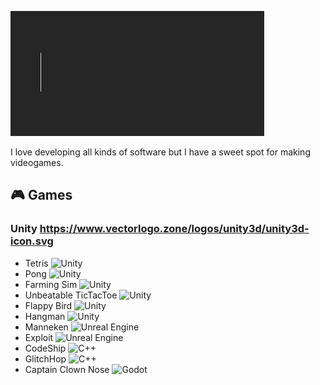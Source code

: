 ![Welcome](./Assets/Welcome.gif)

I love developing all kinds of software but I have a sweet spot for making videogames.

## 🎮 Games
### Unity https://www.vectorlogo.zone/logos/unity3d/unity3d-icon.svg
- Tetris ![Unity]()
- Pong ![Unity](https://img.shields.io/badge/-Unity-grey?logo=unity)
- Farming Sim ![Unity](https://img.shields.io/badge/-Unity-grey?logo=unity)
- Unbeatable TicTacToe ![Unity](https://img.shields.io/badge/-Unity-grey?logo=unity)
- Flappy Bird ![Unity](https://img.shields.io/badge/-Unity-grey?logo=unity)
- Hangman ![Unity](https://img.shields.io/badge/-Unity-grey?logo=unity)
- Manneken ![Unreal Engine](https://img.shields.io/badge/-Unreal%20Engine-grey?logo=unreal-engine)
- Exploit ![Unreal Engine](https://img.shields.io/badge/-Unreal%20Engine-grey?logo=unreal-engine)
- CodeShip ![C++](https://img.shields.io/badge/-C++-grey?logo=cplusplus)
- GlitchHop ![C++](https://img.shields.io/badge/-C++-grey?logo=cplusplus)
- Captain Clown Nose ![Godot](https://img.shields.io/badge/-Godot-grey?logo=godot-engine&logoColor=white)
